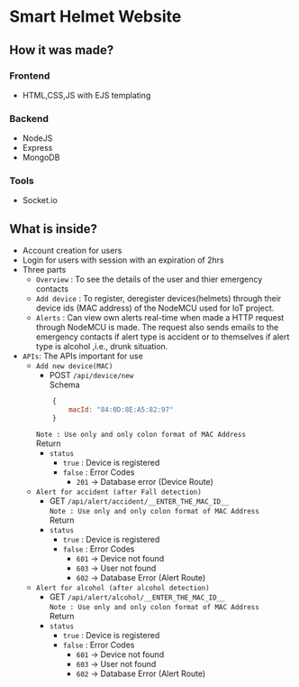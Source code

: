 # Smart Helmet Website

## How it was made?
### Frontend
- HTML,CSS,JS with EJS templating
### Backend
- NodeJS
- Express 
- MongoDB 
### Tools
- Socket.io

## What is inside?
- Account creation for users
- Login for users with session with an expiration of 2hrs
- Three parts
    - ```Overview``` : To see the details of the user and thier emergency contacts
    - ```Add device``` : To register, deregister devices(helmets) through their device ids (MAC address) of the NodeMCU used for IoT project.
    - ```Alerts``` : Can view own alerts real-time when made a HTTP request through NodeMCU is made. The request also sends emails to the emergency contacts if alert type is accident or to themselves if alert type is alcohol ,i.e., drunk situation.
- ```APIs```: The APIs important for use 
    - ```Add new device(MAC)``` 
        - POST ```/api/device/new``` <br>
        Schema
        ```javascript
            {
                macId: "84:0D:8E:A5:82:97" 
            }
        ```
        ```Note : Use only and only colon format of MAC Address```<br>
        Return 
        - ```status```
            - ```true``` : Device is registered
            - ```false``` : Error Codes 
                - ```201``` → Database error (Device Route)
    - ```Alert for accident (after Fall detection)```
        - GET ```/api/alert/accident/__ENTER_THE_MAC_ID__``` <br>
        ```Note : Use only and only colon format of MAC Address```<br>
        Return 
        - ```status```
            - ```true``` : Device is registered
            - ```false``` : Error Codes
                - ```601``` → Device not found
                - ```603``` → User not found
                - ```602``` → Database Error (Alert Route)
    - ```Alert for alcohol (after alcohol detection)```
        - GET ```/api/alert/alcohol/__ENTER_THE_MAC_ID__``` <br>
        ```Note : Use only and only colon format of MAC Address```<br>
        Return 
        - ```status```
            - ```true``` : Device is registered
            - ```false``` : Error Codes
                - ```601``` → Device not found
                - ```603``` → User not found
                - ```602``` → Database Error (Alert Route)
